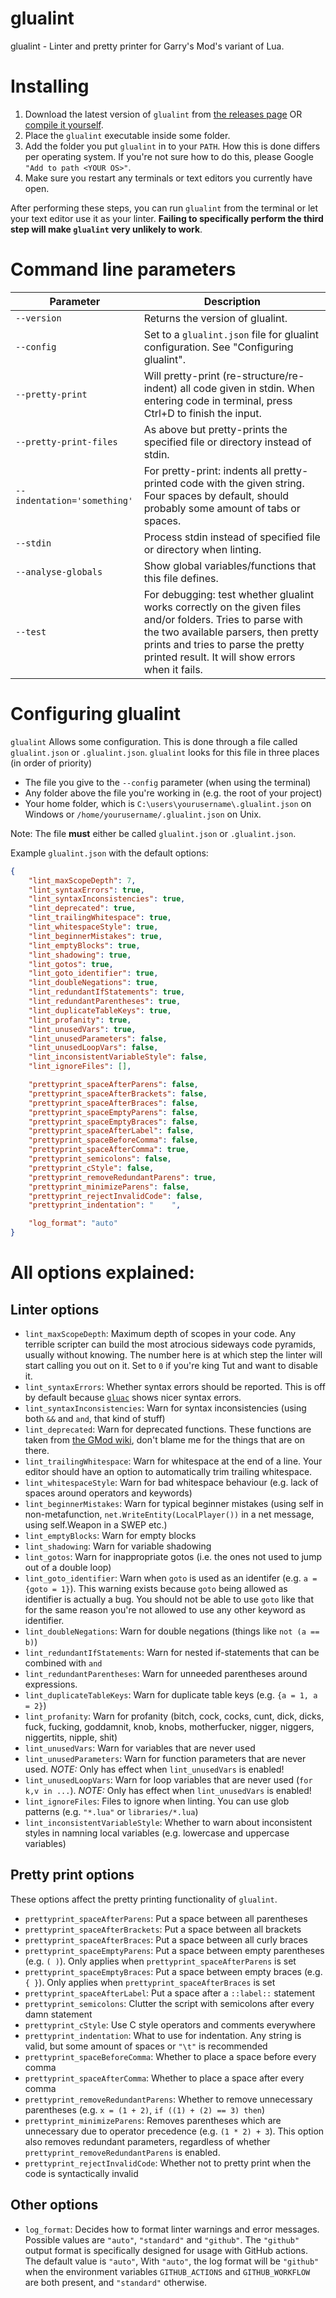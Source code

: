 glualint
==========

glualint - Linter and pretty printer for Garry's Mod's variant of Lua.

# Installing
1. Download the latest version of `glualint` from [the releases page](https://github.com/FPtje/GLuaFixer/releases) OR [compile it yourself](https://github.com/FPtje/GLuaFixer/blob/master/Compiling.md).
2. Place the `glualint` executable inside some folder.
3. Add the folder you put `glualint` in to your `PATH`. How this is done differs per operating system. If you're not sure how to do this, please Google `"Add to path <YOUR OS>"`.
4. Make sure you restart any terminals or text editors you currently have open.

After performing these steps, you can run `glualint` from the terminal or let your text editor use it as your linter. **Failing to specifically perform the third step will make `glualint` very unlikely to work**.

# Command line parameters

Parameter | Description
----------|------------
`--version` | Returns the version of glualint.
`--config` | Set to a `glualint.json` file for glualint configuration. See "Configuring glualint".
`--pretty-print` | Will pretty-print (re-structure/re-indent) all code given in stdin. When entering code in terminal, press Ctrl+D to finish the input.
`--pretty-print-files` | As above but pretty-prints the specified file or directory instead of stdin.
`--indentation='something'` | For pretty-print: indents all pretty-printed code with the given string. Four spaces by default, should probably some amount of tabs or spaces.
`--stdin` | Process stdin instead of specified file or directory when linting.
`--analyse-globals` | Show global variables/functions that this file defines.
`--test` | For debugging: test whether glualint works correctly on the given files and/or folders. Tries to parse with the two available parsers, then pretty prints and tries to parse the pretty printed result. It will show errors when it fails.

# Configuring glualint
`glualint` Allows some configuration. This is done through a file called `glualint.json` or `.glualint.json`. `glualint` looks for this file in three places (in order of priority)

- The file you give to the `--config` parameter (when using the terminal)
- Any folder above the file you're working in (e.g. the root of your project)
- Your home folder, which is `C:\users\yourusername\.glualint.json` on Windows or `/home/yourusername/.glualint.json` on Unix.

Note: The file **must** either be called `glualint.json` or `.glualint.json`.

Example `glualint.json` with the default options:
```json
{
    "lint_maxScopeDepth": 7,
    "lint_syntaxErrors": true,
    "lint_syntaxInconsistencies": true,
    "lint_deprecated": true,
    "lint_trailingWhitespace": true,
    "lint_whitespaceStyle": true,
    "lint_beginnerMistakes": true,
    "lint_emptyBlocks": true,
    "lint_shadowing": true,
    "lint_gotos": true,
    "lint_goto_identifier": true,
    "lint_doubleNegations": true,
    "lint_redundantIfStatements": true,
    "lint_redundantParentheses": true,
    "lint_duplicateTableKeys": true,
    "lint_profanity": true,
    "lint_unusedVars": true,
    "lint_unusedParameters": false,
    "lint_unusedLoopVars": false,
    "lint_inconsistentVariableStyle": false,
    "lint_ignoreFiles": [],

    "prettyprint_spaceAfterParens": false,
    "prettyprint_spaceAfterBrackets": false,
    "prettyprint_spaceAfterBraces": false,
    "prettyprint_spaceEmptyParens": false,
    "prettyprint_spaceEmptyBraces": false,
    "prettyprint_spaceAfterLabel": false,
    "prettyprint_spaceBeforeComma": false,
    "prettyprint_spaceAfterComma": true,
    "prettyprint_semicolons": false,
    "prettyprint_cStyle": false,
    "prettyprint_removeRedundantParens": true,
    "prettyprint_minimizeParens": false,
    "prettyprint_rejectInvalidCode": false,
    "prettyprint_indentation": "    ",

    "log_format": "auto"
}
```

# All options explained:

## Linter options
- `lint_maxScopeDepth`: Maximum depth of scopes in your code. Any terrible scripter can build the most atrocious sideways code pyramids, usually without knowing. The number here is at which step the linter will start calling you out on it. Set to `0` if you're king Tut and want to disable it.
- `lint_syntaxErrors`: Whether syntax errors should be reported. This is off by default because [`gluac`](https://github.com/cartman300/gluac) shows nicer syntax errors.
- `lint_syntaxInconsistencies`: Warn for syntax inconsistencies (using both `&&` and `and`, that kind of stuff)
- `lint_deprecated`: Warn for deprecated functions. These functions are taken from [the GMod wiki](http://wiki.garrysmod.com/page/Category:Deprecated_Functions), don't blame me for the things that are on there.
- `lint_trailingWhitespace`: Warn for whitespace at the end of a line. Your editor should have an option to automatically trim trailing whitespace.
- `lint_whitespaceStyle`: Warn for bad whitespace behaviour (e.g. lack of spaces around operators and keywords)
- `lint_beginnerMistakes`: Warn for typical beginner mistakes (using self in non-metafunction, `net.WriteEntity(LocalPlayer())` in a net message, using self.Weapon in a SWEP etc.)
- `lint_emptyBlocks`: Warn for empty blocks
- `lint_shadowing`: Warn for variable shadowing
- `lint_gotos`: Warn for inappropriate gotos (i.e. the ones not used to jump out of a double loop)
- `lint_goto_identifier`: Warn when `goto` is used as an identifer (e.g. `a = {goto = 1}`). This warning exists because `goto` being allowed as identifier is actually a bug. You should not be able to use `goto` like that for the same reason you're not allowed to use any other keyword as identifier.
- `lint_doubleNegations`: Warn for double negations (things like `not (a == b)`)
- `lint_redundantIfStatements`: Warn for nested if-statements that can be combined with `and`
- `lint_redundantParentheses`: Warn for unneeded parentheses around expressions.
- `lint_duplicateTableKeys`: Warn for duplicate table keys (e.g. `{a = 1, a = 2}`)
- `lint_profanity`: Warn for profanity (bitch, cock, cocks, cunt, dick, dicks, fuck, fucking, goddamnit, knob, knobs, motherfucker, nigger, niggers, niggertits, nipple, shit)
- `lint_unusedVars`: Warn for variables that are never used
- `lint_unusedParameters`: Warn for function parameters that are never used. *NOTE:* Only has effect when `lint_unusedVars` is enabled!
- `lint_unusedLoopVars`: Warn for loop variables that are never used (`for k,v in ...`). *NOTE:* Only has effect when `lint_unusedVars` is enabled!
- `lint_ignoreFiles`: Files to ignore when linting. You can use glob patterns (e.g. `"*.lua"` or `libraries/*.lua`)
- `lint_inconsistentVariableStyle`: Whether to warn about inconsistent styles in namning local variables (e.g. lowercase and uppercase variables)

## Pretty print options
These options affect the pretty printing functionality of `glualint`.

- `prettyprint_spaceAfterParens`: Put a space between all parentheses
- `prettyprint_spaceAfterBrackets`: Put a space between all brackets
- `prettyprint_spaceAfterBraces`: Put a space between all curly braces
- `prettyprint_spaceEmptyParens`: Put a space between empty parentheses (e.g. `( )`). Only applies when `prettyprint_spaceAfterParens` is set
- `prettyprint_spaceEmptyBraces`: Put a space between empty braces (e.g. `{ }`). Only applies when `prettyprint_spaceAfterBraces` is set
- `prettyprint_spaceAfterLabel`: Put a space after a `::label::` statement
- `prettyprint_semicolons`: Clutter the script with semicolons after every damn statement
- `prettyprint_cStyle`: Use C style operators and comments everywhere
- `prettyprint_indentation`: What to use for indentation. Any string is valid, but some amount of spaces or `"\t"` is recommended
- `prettyprint_spaceBeforeComma`: Whether to place a space before every comma
- `prettyprint_spaceAfterComma`: Whether to place a space after every comma
- `prettyprint_removeRedundantParens`: Whether to remove unnecessary parentheses (e.g. `x = (1 + 2)`, `if ((1) + (2) == 3) then`)
- `prettyprint_minimizeParens`: Removes parentheses which are unnecessary due to operator precedence (e.g. `(1 * 2) + 3`). This option also removes redundant parameters, regardless of whether `prettyprint_removeRedundantParens` is enabled.
- `prettyprint_rejectInvalidCode`: Whether not to pretty print when the code is syntactically invalid


## Other options

- `log_format`: Decides how to format linter warnings and error messages. Possible values are `"auto"`, `"standard"` and `"github"`. The `"github"` output format is specifically designed for usage with GitHub actions. The default value is `"auto"`, With `"auto"`, the log format will be `"github"` when the environment variables `GITHUB_ACTIONS` and `GITHUB_WORKFLOW` are both present, and `"standard"` otherwise.
